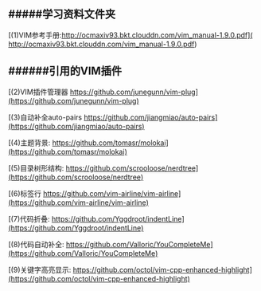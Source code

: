 #####学习资料文件夹
---
[(1)VIM参考手册:http://ocmaxiv93.bkt.clouddn.com/vim_manual-1.9.0.pdf]( http://ocmaxiv93.bkt.clouddn.com/vim_manual-1.9.0.pdf)

######引用的VIM插件
---
[(2)VIM插件管理器 https://github.com/junegunn/vim-plug](https://github.com/junegunn/vim-plug)

[(3)自动补全auto-pairs https://github.com/jiangmiao/auto-pairs](https://github.com/jiangmiao/auto-pairs)

[(4)主题背景: https://github.com/tomasr/molokai](https://github.com/tomasr/molokai)

[(5)目录树形结构: https://github.com/scrooloose/nerdtree](https://github.com/scrooloose/nerdtree)

[(6)标签行 https://github.com/vim-airline/vim-airline](https://github.com/vim-airline/vim-airline)

[(7)代码折叠: https://github.com/Yggdroot/indentLine](https://github.com/Yggdroot/indentLine)

[(8)代码自动补全: https://github.com/Valloric/YouCompleteMe](https://github.com/Valloric/YouCompleteMe)

[(9)关键字高亮显示: https://github.com/octol/vim-cpp-enhanced-highlight](https://github.com/octol/vim-cpp-enhanced-highlight)